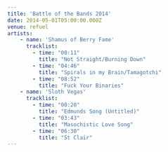 ```yaml
---
title: 'Battle of the Bands 2014'
date: 2014-05-01T05:00:00.000Z
venue: refuel
artists:
    - name: 'Shamus of Berry Fame'
      tracklist:
        - time: "00:11" 
          title: "Not Straight/Burning Down"
        - time: "04:46"
          title: "Spirals in my Brain/Tamagotchi"
        - time: "08:52" 
          title: "Fuck Your Binaries"
    - name: 'Sloth Vegas'
      tracklist:
        - time: "00:20"
          title: "Edmunds Song (Untitled)"
        - time: "03:43"
          title: "Masochistic Love Song"
        - time: "06:30"
          title: "St Clair"
---
```


